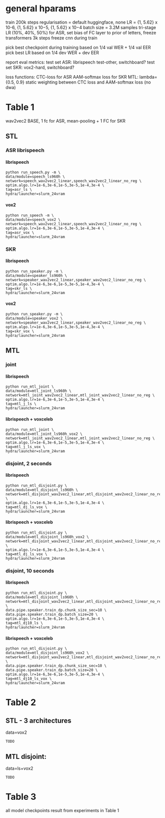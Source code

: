 # general hparams

train 200k steps
regularisation = default huggingface, none
LR = {1, 5.62} x 10-6, {1, 5.62} x 10−5, {1, 5.62} x 10−4 
batch size = 3.2M samples
tri-stage LR (10%, 40%, 50%)
for ASR, set bias of FC layer to prior of letters, freeze transformers 3k steps
freeze cnn during train

pick best checkpoint during training based on 1/4 val WER + 1/4 val EER
pick best LR based on 1/4 dev WER + dev EER

report eval metrics:
test set ASR: librispeech test-other, switchboard?
test set SKR: vox2-hard, switchboard?

loss functions:
CTC-loss for ASR
AAM-softmax loss for SKR
MTL: lambda={0.5, 0.9} static weighting between CTC loss and AAM-softmax loss (no dwa)

# Table 1

wav2vec2 BASE, 1 fc for ASR, mean-pooling + 1 FC for SKR

## STL

### ASR librispeech

#### librispeech

```
python run_speech.py -m \
data/module=speech_ls960h \
network=speech_wav2vec2_linear,speech_wav2vec2_linear_no_reg \
optim.algo.lr=1e-6,3e-6,1e-5,3e-5,1e-4,3e-4 \
tag=asr_ls \
hydra/launcher=slurm_24vram
```

#### vox2

```
python run_speech -m \
data/module=speech_vox2 \
network=speech_wav2vec2_linear,speech_wav2vec2_linear_no_reg \
optim.algo.lr=1e-6,3e-6,1e-5,3e-5,1e-4,3e-4 \
tag=asr_vox \
hydra/launcher=slurm_24vram
```

### SKR

#### librispeech

```
python run_speaker.py -m \
data/module=speaker_ls960h \
network=speaker_wav2vec2_linear,speaker_wav2vec2_linear_no_reg \
optim.algo.lr=1e-6,3e-6,1e-5,3e-5,1e-4,3e-4 \
tag=skr_ls \
hydra/launcher=slurm_24vram
```

#### vox2

```
python run_speaker.py -m \
data/module=speaker_vox2 \
network=speaker_wav2vec2_linear,speaker_wav2vec2_linear_no_reg \
optim.algo.lr=1e-6,3e-6,1e-5,3e-5,1e-4,3e-4 \
tag=skr_vox \
hydra/launcher=slurm_24vram
```

## MTL

### joint

#### librispeech

```
python run_mtl_joint \
data/module=mtl_joint_ls960h \
network=mtl_joint_wav2vec2_linear,mtl_joint_wav2vec2_linear_no_reg \
optim.algo.lr=1e-6,3e-6,1e-5,3e-5,1e-4,3e-4 \
tag=mtl_j_ls \
hydra/launcher=slurm_24vram
```

#### librispeech + voxceleb

```
python run_mtl_joint \
data/module=mtl_joint_ls960h_vox2 \
network=mtl_joint_wav2vec2_linear,mtl_joint_wav2vec2_linear_no_reg \
optim.algo.lr=1e-6,3e-6,1e-5,3e-5,1e-4,3e-4 \
tag=mtl_j_ls_vox \
hydra/launcher=slurm_24vram
```

### disjoint, 2 seconds

#### librispeech

```
python run_mtl_disjoint.py \
data/module=mtl_disjoint_ls960h \
network=mtl_disjoint_wav2vec2_linear,mtl_disjoint_wav2vec2_linear_no_reg \
optim.algo.lr=1e-6,3e-6,1e-5,3e-5,1e-4,3e-4 \
tag=mtl_dj_ls_vox \
hydra/launcher=slurm_24vram
```

#### librispeech + voxceleb

```
python run_mtl_disjoint.py \
data/module=mtl_disjoint_ls960h_vox2 \
network=mtl_disjoint_wav2vec2_linear,mtl_disjoint_wav2vec2_linear_no_reg \
optim.algo.lr=1e-6,3e-6,1e-5,3e-5,1e-4,3e-4 \
tag=mtl_dj_ls_vox \
hydra/launcher=slurm_24vram
```

### disjoint, 10 seconds

#### librispeech

```
python run_mtl_disjoint.py \
data/module=mtl_disjoint_ls960h \
network=mtl_disjoint_wav2vec2_linear,mtl_disjoint_wav2vec2_linear_no_reg \
data.pipe.speaker.train_dp.chunk_size_sec=10 \
data.pipe.speaker.train_dp.batch_size=20 \
optim.algo.lr=1e-6,3e-6,1e-5,3e-5,1e-4,3e-4 \
tag=mtl_dj10_ls \
hydra/launcher=slurm_24vram
```

#### librispeech + voxceleb

```
python run_mtl_disjoint.py \
data/module=mtl_disjoint_ls960h_vox2 \
network=mtl_disjoint_wav2vec2_linear,mtl_disjoint_wav2vec2_linear_no_reg \
data.pipe.speaker.train_dp.chunk_size_sec=10 \
data.pipe.speaker.train_dp.batch_size=20 \
optim.algo.lr=1e-6,3e-6,1e-5,3e-5,1e-4,3e-4 \
tag=mtl_dj10_ls_vox \
hydra/launcher=slurm_24vram
```

# Table 2

## STL - 3 architectures
data=vox2

```
TODO
```

## MTL disjoint:
data=ls+vox2

```
TODO
```

# Table 3

all model checkpoints result from experiments in Table 1


